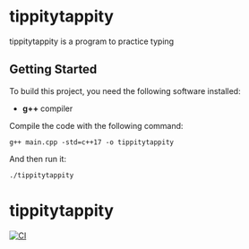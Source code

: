# tippitytappity

tippitytappity is a program to practice typing

## Getting Started

To build this project, you need the following software installed:
 * **g++** compiler

Compile the code with the following command:

`g++ main.cpp -std=c++17 -o tippitytappity`

And then run it:

`./tippitytappity`

# tippitytappity

[![CI](https://github.com/PaulTheRobert/tippitytappity/actions/workflows/main.yml/badge.svg)](https://github.com/PaulTheRobert/tippitytappity/actions/workflows/main.yml)